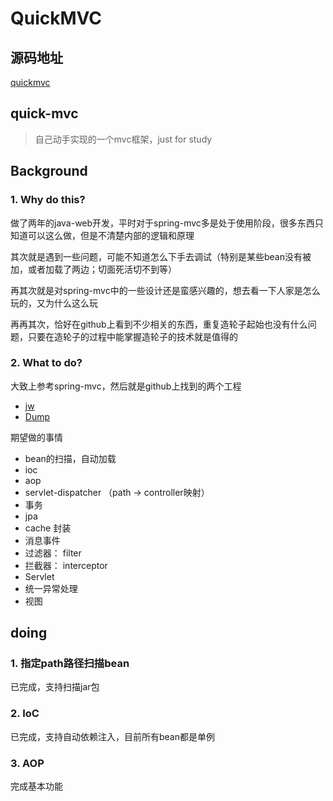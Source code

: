 # QuickMVC

## 源码地址

[quickmvc](https://github.com/liuyueyi/quick-mvc)

## quick-mvc
> 自己动手实现的一个mvc框架，just for study

## Background

### 1. Why do this?

做了两年的java-web开发，平时对于spring-mvc多是处于使用阶段，很多东西只知道可以这么做，但是不清楚内部的逻辑和原理

其次就是遇到一些问题，可能不知道怎么下手去调试（特别是某些bean没有被加，或者加载了两边；切面死活切不到等）

再其次就是对spring-mvc中的一些设计还是蛮感兴趣的，想去看一下人家是怎么玩的，又为什么这么玩

再再其次，恰好在github上看到不少相关的东西，重复造轮子起始也没有什么问题，只要在造轮子的过程中能掌握造轮子的技术就是值得的

### 2. What to do?

大致上参考spring-mvc，然后就是github上找到的两个工程

- [jw](https://github.com/menyouping/jw)
- [Dump](https://github.com/yuanguangxin/Dump)

期望做的事情

- bean的扫描，自动加载
- ioc
- aop
- servlet-dispatcher （path -> controller映射）
- 事务
- jpa
- cache 封装
- 消息事件
- 过滤器： filter
- 拦截器： interceptor
- Servlet
- 统一异常处理
- 视图

## doing

### 1. 指定path路径扫描bean

已完成，支持扫描jar包

### 2. IoC

已完成，支持自动依赖注入，目前所有bean都是单例

### 3. AOP

完成基本功能


